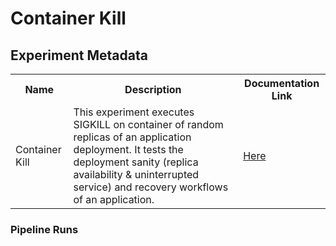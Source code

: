# Container Kill

## Experiment Metadata
<table>
<tr>
<th> Name </th>
<th> Description </th>
<th> Documentation Link </th>
</tr>
<tr>
 <td> Container Kill </td>
 <td> This experiment executes SIGKILL on container of random replicas of an application deployment. It tests the deployment sanity (replica availability & uninterrupted service) and recovery workflows of an application. </td>
 <td>  <a href="https://docs.litmuschaos.io/docs/container-kill/"> Here </a> </td>
 </tr>
 </table>

 ### Pipeline Runs
 
